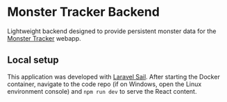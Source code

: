 # Monster Tracker Backend

Lightweight backend designed to provide persistent monster data for the [Monster Tracker](https://github.com/elibyrd/monster-tracker) webapp.

## Local setup
This application was developed with [Laravel Sail](https://laravel.com/docs/10.x/sail). After starting the Docker container, navigate to the code repo (if on Windows, open the Linux environment console) and `npm run dev` to serve the React content.
